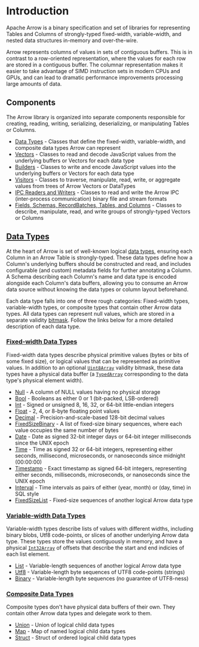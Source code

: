 # Introduction

Apache Arrow is a binary specification and set of libraries for representing Tables and Columns of strongly-typed fixed-width, variable-width, and nested data structures in-memory and over-the-wire.

Arrow represents columns of values in sets of contiguous buffers. This is in contrast to a row-oriented representation, where the values for each row are stored in a contiguous buffer. The columnar representation makes it easier to take advantage of SIMD instruction sets in modern CPUs and GPUs, and can lead to dramatic performance improvements processing large amounts of data.

## Components

The Arrow library is organized into separate components responsible for creating, reading, writing, serializing, deserializing, or manipulating Tables or Columns.

* [Data Types](/docs/arrowjs/paul-drafts/introduction#arrow-data-types) - Classes that define the fixed-width, variable-width, and composite data types Arrow can represent
* [Vectors](/docs/arrowjs/paul-drafts/introduction#arrow-vectors) - Classes to read and decode JavaScript values from the underlying buffers or Vectors for each data type
* [Builders](/docs/arrowjs/paul-drafts/introduction#arrow-builders) - Classes to write and encode JavaScript values into the underlying buffers or Vectors for each data type
* [Visitors](/docs/arrowjs/paul-drafts/introduction#arrow-visitors) - Classes to traverse, manipulate, read, write, or aggregate values from trees of Arrow Vectors or DataTypes
* [IPC Readers and Writers](/docs/arrowjs/paul-drafts/introduction#arrow-ipc-primitives) - Classes to read and write the Arrow IPC (inter-process communication) binary file and stream formats
* [Fields, Schemas, RecordBatches, Tables, and Columns](/docs/arrowjs/paul-drafts/introduction#fields-schemas-recordbatches-tables-and-columns) - Classes to describe, manipulate, read, and write groups of strongly-typed Vectors or Columns

## [Data Types](/docs/arrowjs/paul-drafts/data-types/introduction)

At the heart of Arrow is set of well-known logical [data types](/docs/arrowjs/paul-drafts/data-types/introduction), ensuring each Column in an Arrow Table is strongly-typed. These data types define how a Column's underlying buffers should be constructed and read, and includes configurable (and custom) metadata fields for further annotating a Column. A Schema describing each Column's name and data type is encoded alongside each Column's data buffers, allowing you to consume an Arrow data source without knowing the data types or column layout beforehand.

Each data type falls into one of three rough categories: Fixed-width types, variable-width types, or composite types that contain other Arrow data types. All data types can represent null values, which are stored in a separate validity [bitmask](https://en.wikipedia.org/wiki/Mask_(computing)). Follow the links below for a more detailed description of each data type.

### [Fixed-width Data Types](/docs/arrowjs/paul-drafts/data-types/introduction#fixed-width-data-types)

Fixed-width data types describe physical primitive values (bytes or bits of some fixed size), or logical values that can be represented as primitive values. In addition to an optional [`Uint8Array`](https://developer.mozilla.org/en-US/docs/Web/JavaScript/Reference/Global_Objects/Uint8Array) validity bitmask, these data types have a physical data buffer (a [`TypedArray`](https://developer.mozilla.org/en-US/docs/Web/JavaScript/Reference/Global_Objects/TypedArray#TypedArray_objects) corresponding to the data type's physical element width).

 * [Null](/docs/arrowjs/paul-drafts/data-types/introduction#null) - A column of NULL values having no physical storage
 * [Bool](/docs/arrowjs/paul-drafts/data-types/introduction#bool) - Booleans as either 0 or 1 (bit-packed, LSB-ordered)
 * [Int](/docs/arrowjs/paul-drafts/data-types/introduction#int) - Signed or unsigned 8, 16, 32, or 64-bit little-endian integers
 * [Float](/docs/arrowjs/paul-drafts/data-types/introduction#float) - 2, 4, or 8-byte floating point values
 * [Decimal](/docs/arrowjs/paul-drafts/data-types/introduction#decimal) - Precision-and-scale-based 128-bit decimal values
 * [FixedSizeBinary](/docs/arrowjs/paul-drafts/data-types/introduction#fixedsizebinary) - A list of fixed-size binary sequences, where each value occupies the same number of bytes
 * [Date](/docs/arrowjs/paul-drafts/data-types/introduction#date) - Date as signed 32-bit integer days or 64-bit integer milliseconds since the UNIX epoch
 * [Time](/docs/arrowjs/paul-drafts/data-types/introduction#time) - Time as signed 32 or 64-bit integers, representing either seconds, millisecond, microseconds, or nanoseconds since midnight (00:00:00)
 * [Timestamp](/docs/arrowjs/paul-drafts/data-types/introduction#timestamp) - Exact timestamp as signed 64-bit integers, representing either seconds, milliseconds, microseconds, or nanoseconds since the UNIX epoch
 * [Interval](/docs/arrowjs/paul-drafts/data-types/introduction#interval) - Time intervals as pairs of either (year, month) or (day, time) in SQL style
 * [FixedSizeList](/docs/arrowjs/paul-drafts/data-types/introduction#fixedsizelist) - Fixed-size sequences of another logical Arrow data type

### [Variable-width Data Types](/docs/arrowjs/paul-drafts/data-types/introduction#variable-width-data-types)

Variable-width types describe lists of values with different widths, including binary blobs, Utf8 code-points, or slices of another underlying Arrow data type. These types store the values contiguously in memory, and have a physical [`Int32Array`](https://developer.mozilla.org/en-US/docs/Web/JavaScript/Reference/Global_Objects/Int32Array) of offsets that describe the start and end indicies of each list element.

 * [List](/docs/arrowjs/paul-drafts/data-types/list) - Variable-length sequences of another logical Arrow data type
 * [Utf8](/docs/arrowjs/paul-drafts/data-types/utf8) - Variable-length byte sequences of UTF8 code-points (strings)
 * [Binary](/docs/arrowjs/paul-drafts/data-types/binary) - Variable-length byte sequences (no guarantee of UTF8-ness)

### [Composite Data Types](/docs/arrowjs/paul-drafts/data-types/introduction#composite-data-types)

Composite types don't have physical data buffers of their own. They contain other Arrow data types and delegate work to them.

 * [Union](/docs/arrowjs/paul-drafts/data-types/union) - Union of logical child data types
 * [Map](/docs/arrowjs/paul-drafts/data-types/map) - Map of named logical child data types
 * [Struct](/docs/arrowjs/paul-drafts/data-types/struct) - Struct of ordered logical child data types

